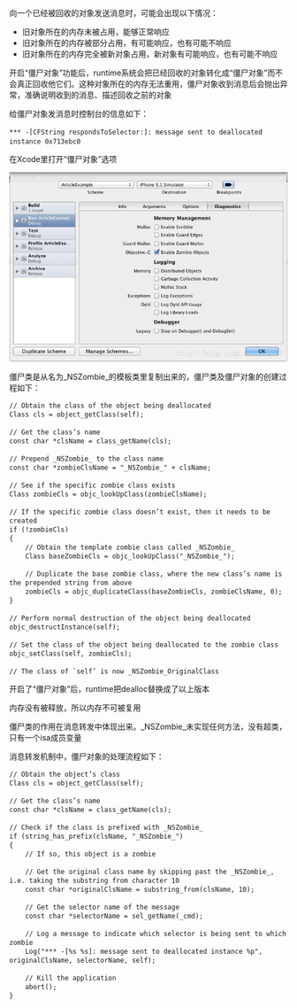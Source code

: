 向一个已经被回收的对象发送消息时，可能会出现以下情况：

* 旧对象所在的内存未被占用，能够正常响应
* 旧对象所在的内存被部分占用，有可能响应，也有可能不响应
* 旧对象所在的内存完全被新对象占用，新对象有可能响应，也有可能不响应

开启“僵尸对象”功能后，runtime系统会把已经回收的对象转化成“僵尸对象”而不会真正回收他它们。这种对象所在的内存无法重用，僵尸对象收到消息后会抛出异常，准确说明收到的消息、描述回收之前的对象

给僵尸对象发消息时控制台的信息如下：

`*** -[CFString respondsToSelector:]: message sent to deallocated instance 0x713ebc0`

在Xcode里打开“僵尸对象”选项

![](/assets/import.png)

僵尸类是从名为\_NSZombie\_的模板类里复制出来的，僵尸类及僵尸对象的创建过程如下：

    // Obtain the class of the object being deallocated
    Class cls = object_getClass(self);

    // Get the class’s name
    const char *clsName = class_getName(cls);

    // Prepend _NSZombie_ to the class name
    const char *zombieClsName = "_NSZombie_" + clsName;

    // See if the specific zombie class exists
    Class zombieCls = objc_lookUpClass(zombieClsName);

    // If the specific zombie class doesn’t exist, then it needs to be created
    if (!zombieCls)
    {
        // Obtain the template zombie class called _NSZombie_
        Class baseZombieCls = objc_lookUpClass("_NSZombie_");

        // Duplicate the base zombie class, where the new class’s name is the prepended string from above
        zombieCls = objc_duplicateClass(baseZombieCls, zombieClsName, 0);
    }

    // Perform normal destruction of the object being deallocated
    objc_destructInstance(self);

    // Set the class of the object being deallocated to the zombie class
    objc_setClass(self, zombieCls);

    // The class of `self’ is now _NSZombie_OriginalClass

开启了“僵尸对象”后，runtime把dealloc替换成了以上版本

内存没有被释放，所以内存不可被复用

僵尸类的作用在消息转发中体现出来。\_NSZombie\_未实现任何方法，没有超类，只有一个isa成员变量

消息转发机制中，僵尸对象的处理流程如下：

```
// Obtain the object’s class
Class cls = object_getClass(self);

// Get the class’s name
const char *clsName = class_getName(cls);

// Check if the class is prefixed with _NSZombie_
if (string_has_prefix(clsName, "_NSZombie_")
{
    // If so, this object is a zombie

    // Get the original class name by skipping past the _NSZombie_, i.e. taking the substring from character 10
    const char *originalClsName = substring_from(clsName, 10);

    // Get the selector name of the message
    const char *selectorName = sel_getName(_cmd);

    // Log a message to indicate which selector is being sent to which zombie
    Log("*** -[%s %s]: message sent to deallocated instance %p", originalClsName, selectorName, self);

    // Kill the application
    abort();
}
```



